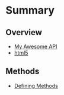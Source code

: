 # Summary

## Overview

* [My Awesome API](README.md)
* [html5](html5.md)

## Methods

* [Defining Methods](methods.md)

